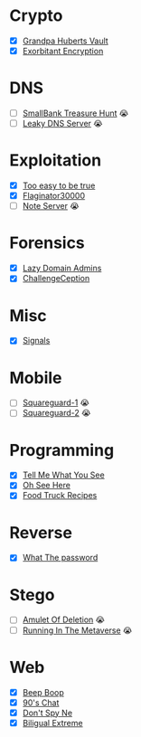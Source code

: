 # Crypto
* [X] [Grandpa Huberts Vault](crypto/zipip/README.md)
* [X] [Exorbitant Encryption](crypto/xor%20image/README.md)

# DNS
* [ ] [SmallBank Treasure Hunt]() 😭
* [ ] [Leaky DNS Server]() 😭

# Exploitation
* [X] [Too easy to be true](exploit/too-easy-to-be-true/README.md)
* [X] [Flaginator30000](exploit/flaginator30000/README.md)
* [ ] [Note Server]() 😭

# Forensics
* [X] [Lazy Domain Admins](forensics/lazy-domain-admins/README.md)
* [X] [ChallengeCeption](forensics/challengeception/README.md)

# Misc
* [X] [Signals](misc/signals/README.md)

# Mobile
* [ ] [Squareguard-1]() 😭
* [ ] [Squareguard-2]() 😭

# Programming
* [X] [Tell Me What You See](programming/tell-me-what-you-see/README.md)
* [X] [Oh See Here](programming/oh-see-here/README.md)
* [X] [Food Truck Recipes](programming/food-truck-recipes/README.md)

# Reverse
* [X] [What The password](reverse/what-the-password/README.md)

# Stego
* [ ] [Amulet Of Deletion]() 😭
* [ ] [Running In The Metaverse]() 😭

# Web
* [X] [Beep Boop](web/beep-boop/README.md)
* [X] [90's Chat](web/90-chat/README.md)
* [X] [Don't Spy Ne](web/dont-spy-me/README.md)
* [X] [Biligual Extreme](web/bilingual-extreme/README.md)
